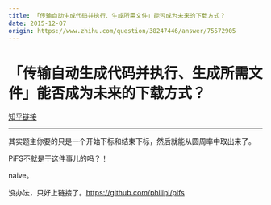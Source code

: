 ```yaml
---
title: 「传输自动生成代码并执行、生成所需文件」能否成为未来的下载方式？
date: 2015-12-07
origin: https://www.zhihu.com/question/38247446/answer/75572905
---
```

# 「传输自动生成代码并执行、生成所需文件」能否成为未来的下载方式？

[知乎链接](https://www.zhihu.com/question/38247446/answer/75572905)

---------

<span class="RichText ztext CopyrightRichText-richText" itemprop="text"><p>其实题主你要的只是一个开始下标和结束下标，然后就能从圆周率中取出来了。</p><p>PiFS不就是干这件事儿的吗？！</p><p>naive。</p>没办法，只好上链接了。<a href="https://link.zhihu.com/?target=https%3A//github.com/philipl/pifs" class=" external" target="_blank" rel="nofollow noreferrer"><span class="invisible">https://</span><span class="visible">github.com/philipl/pifs</span><span class="invisible"></span></a></span>
